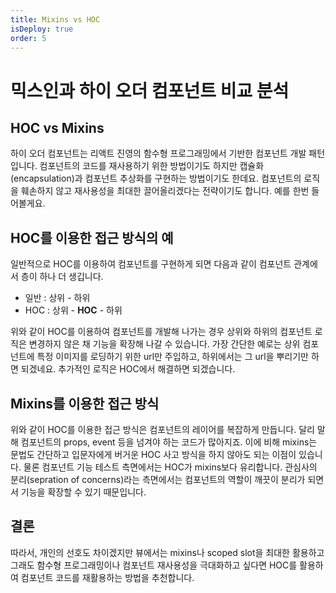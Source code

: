 ```yaml
---
title: Mixins vs HOC
isDeploy: true
order: 5
---
```


# 믹스인과 하이 오더 컴포넌트 비교 분석

## HOC vs Mixins

하이 오더 컴포넌트는 리액트 진영의 함수형 프로그래밍에서 기반한 컴포넌트 개발 패턴입니다.
컴포넌트의 코드를 재사용하기 위한 방법이기도 하지만 캡슐화(encapsulation)과 컴포넌트 추상화를 구현하는 방법이기도 한데요.
컴포넌트의 로직을 훼손하지 않고 재사용성을 최대한 끌어올리겠다는 전략이기도 합니다.
예를 한번 들어볼게요.

## HOC를 이용한 접근 방식의 예

일반적으로 HOC를 이용하여 컴포넌트를 구현하게 되면 다음과 같이 컴포넌트 관계에서 층이 하나 더 생깁니다.

- 일반 : 상위 - 하위
- HOC : 상위 - **HOC** - 하위

위와 같이 HOC를 이용하여 컴포넌트를 개발해 나가는 경우 상위와 하위의 컴포넌트 로직은 변경하지 않은 채 기능을 확장해 나갈 수 있습니다.
가장 간단한 예로는 상위 컴포넌트에 특정 이미지를 로딩하기 위한 url만 주입하고, 하위에서는 그 url을 뿌리기만 하면 되겠네요.
추가적인 로직은 HOC에서 해결하면 되겠습니다.

## Mixins를 이용한 접근 방식

위와 같이 HOC를 이용한 접근 방식은 컴포넌트의 레이어를 복잡하게 만듭니다. 달리 말해 컴포넌트의 props, event 등을 넘겨야 하는 코드가 많아지죠.
이에 비해 mixins는 문법도 간단하고 입문자에게 버거운 HOC 사고 방식을 하지 않아도 되는 이점이 있습니다. 
물론 컴포넌트 기능 테스트 측면에서는 HOC가 mixins보다 유리합니다. 
관심사의 분리(sepration of concerns)라는 측면에서는 컴포넌트의 역할이 깨끗이 분리가 되면서 기능을 확장할 수 있기 때문입니다.

## 결론

따라서, 개인의 선호도 차이겠지만 뷰에서는 mixins나 scoped slot을 최대한 활용하고 그래도 함수형 프로그래밍이나 컴포넌트 재사용성을 극대화하고 싶다면
HOC를 활용하여 컴포넌트 코드를 재활용하는 방법을 추천합니다.